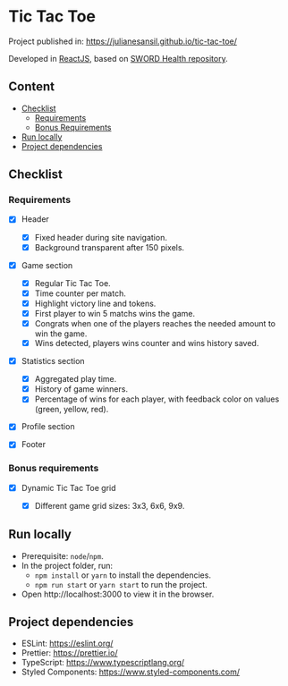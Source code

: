 # Tic Tac Toe

Project published in: https://julianesansil.github.io/tic-tac-toe/

Developed in [ReactJS](https://pt-br.reactjs.org/), based on [SWORD Health repository](https://github.com/SWORDHealth/frontend-interview).


## Content
  


  - [Checklist](#checklist)
    - [Requirements](#requirements)
    - [Bonus Requirements](#bonus-requirements)
  - [Run locally](#run-locally)
  - [Project dependencies](#project-dependencies)


## Checklist

### Requirements

- [x] Header
  - [x] Fixed header during site navigation.
  - [x] Background transparent after 150 pixels.
- [x] Game section
  - [x] Regular Tic Tac Toe.
  - [x] Time counter per match.
  - [x] Highlight victory line and tokens.
  - [x] First player to win 5 matchs wins the game.
  - [x] Congrats when one of the players reaches the needed amount to win the game.
  - [x] Wins detected, players wins counter and wins history saved.
- [x] Statistics section
  - [x] Aggregated play time.
  - [x] History of game winners.
  - [x] Percentage of wins for each player, with feedback color on values (green, yellow, red).
- [x] Profile section
- [x] Footer


### Bonus requirements

- [x] Dynamic Tic Tac Toe grid
  - [x] Different game grid sizes: 3x3, 6x6, 9x9.


## Run locally

- Prerequisite: `node`/`npm`.
- In the project folder, run:
  - `npm install` or `yarn` to install the dependencies.
  - `npm run start` or `yarn start` to run the project.
- Open http://localhost:3000 to view it in the browser.


## Project dependencies

- ESLint: https://eslint.org/
- Prettier: https://prettier.io/
- TypeScript: https://www.typescriptlang.org/
- Styled Components: https://www.styled-components.com/
